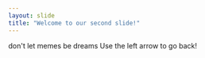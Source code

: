 ```yaml
---
layout: slide
title: "Welcome to our second slide!"
---
```

don't let memes be dreams
Use the left arrow to go back!
